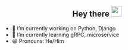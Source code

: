 
<h2 align="center">
  Hey there <img src="https://media.giphy.com/media/hvRJCLFzcasrR4ia7z/giphy.gif" width="28">
   <!-- I'm <a href="">Tony Robin</a>!  -->
</h2>



- 🔭 I’m currently working on Python, Django
- 🌱 I’m currently learning gRPC, microservice 
- 😄 Pronouns: He/Him

